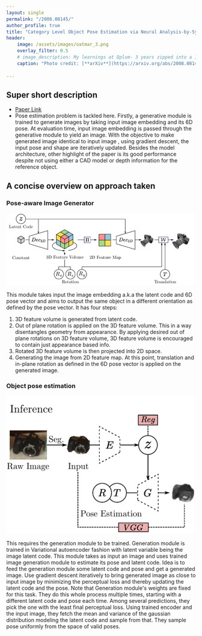 ```yaml
---
layout: single
permalink: "/2008.08145/"
author_profile: true
title: "Category Level Object Pose Estimation via Neural Analysis-by-Synthesis"
header:
    image: /assets/images/oatmar_3.png
    overlay_filter: 0.5
    # image_description: My learnings at Qplum- 3 years zipped into a 10 min read
    caption: "Photo credit: [**arXiv**](https://arxiv.org/abs/2008.08145)"

---
```

## Super short description
* [Paper Link](https://arxiv.org/abs/2008.08145)
* Pose estimation problem is tackled here. Firstly, a generative module is trained to generate images by taking input image embedding and its 6D pose. At evaluation time, input image embedding is passed through the generative module  to yield an image. With the objective to make generated image identical to input image , using gradient descent, the input pose and shape are iteratively updated. Besides the model architecture, other highlight of the paper is its good performance despite not using either a CAD model or depth information for the reference object.

## A concise overview on approach taken
### Pose-aware Image Generator
<img src="../assets/images/oatmar_1.png" alt="drawing"
title="Credits: https://arxiv.org/abs/2008.08145 "/>

This module takes input the image embedding a.k.a the latent code and 6D pose vector and aims to output the same object in a different orientation as defined by the pose vector. It has four steps:
1. 3D feature volume is generated from latent code.
2. Out of plane rotation is applied on the 3D feature volume. This in a way disentangles geometry from appearance. By applying desired out of plane rotations on 3D feature volume, 3D feature volume  is encouraged to contain just appearance based info.
3. Rotated 3D feature volume is then projected into 2D space.
4. Generating the image from 2D feature map. At this point, translation and in-plane rotation as defined in the 6D pose vector is applied on the generated image.

### Object pose estimation
<img src="../assets/images/oatmar_2.png" alt="drawing"
title="Credits: https://arxiv.org/abs/2008.08145 "/>

This requires the generation module to be trained. Generation module is trained in Variational autoencoder fashion with latent variable being the image latent code. This module takes as input an image and uses trained image generation module to estimate its pose and latent code. Idea is to feed the generation module some latent code and pose and get a generated image. Use gradient descent iteratively to bring generated image as close to input image by minimizing the perceptual loss and thereby updating the latent code and the pose. Note that Generation module's weights are fixed for this task. They do this whole process multiple times, starting with a different latent code and pose each time. Among several predictions, they pick the one with the least final perceptual loss. Using trained encoder and the input image, they fetch the mean and variance of the gaussian distribution modeling the latent code and sample from that. They sample pose uniformly from the space of valid poses.
